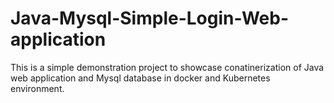 

# Java-Mysql-Simple-Login-Web-application

This is a simple demonstration project to showcase conatinerization of Java web application and Mysql database in docker and Kubernetes environment.




